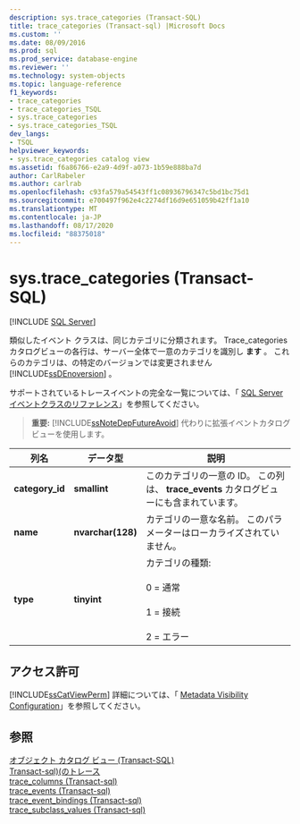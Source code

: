 ```yaml
---
description: sys.trace_categories (Transact-SQL)
title: trace_categories (Transact-sql) |Microsoft Docs
ms.custom: ''
ms.date: 08/09/2016
ms.prod: sql
ms.prod_service: database-engine
ms.reviewer: ''
ms.technology: system-objects
ms.topic: language-reference
f1_keywords:
- trace_categories
- trace_categories_TSQL
- sys.trace_categories
- sys.trace_categories_TSQL
dev_langs:
- TSQL
helpviewer_keywords:
- sys.trace_categories catalog view
ms.assetid: f6a86766-e2a9-4d9f-a073-1b59e888ba7d
author: CarlRabeler
ms.author: carlrab
ms.openlocfilehash: c93fa579a54543ff1c08936796347c5bd1bc75d1
ms.sourcegitcommit: e700497f962e4c2274df16d9e651059b42ff1a10
ms.translationtype: MT
ms.contentlocale: ja-JP
ms.lasthandoff: 08/17/2020
ms.locfileid: "88375018"
---
```

# <a name="systrace_categories-transact-sql"></a>sys.trace_categories (Transact-SQL)
[!INCLUDE [SQL Server](../../includes/applies-to-version/sqlserver.md)]

  類似したイベント クラスは、同じカテゴリに分類されます。 Trace_categories カタログビューの各行は、サーバー全体で一意のカテゴリを識別し **ます** 。 これらのカテゴリは、の特定のバージョンでは変更されません [!INCLUDE[ssDEnoversion](../../includes/ssdenoversion-md.md)] 。  
  
 サポートされているトレースイベントの完全な一覧については、「 [SQL Server イベントクラスのリファレンス](../../relational-databases/event-classes/sql-server-event-class-reference.md)」を参照してください。  
  
> **重要:** [!INCLUDE[ssNoteDepFutureAvoid](../../includes/ssnotedepfutureavoid-md.md)] 代わりに拡張イベントカタログビューを使用します。  
  
|列名|データ型|説明|  
|-----------------|---------------|-----------------|  
|**category_id**|**smallint**|このカテゴリの一意の ID。 この列は、 **trace_events** カタログビューにも含まれています。|  
|**name**|**nvarchar(128)**|カテゴリの一意な名前。 このパラメーターはローカライズされていません。|  
|**type**|**tinyint**|カテゴリの種類:<br /><br /> 0 = 通常<br /><br /> 1 = 接続<br /><br /> 2 = エラー|  
  
## <a name="permissions"></a>アクセス許可  
 [!INCLUDE[ssCatViewPerm](../../includes/sscatviewperm-md.md)] 詳細については、「 [Metadata Visibility Configuration](../../relational-databases/security/metadata-visibility-configuration.md)」を参照してください。  
  
## <a name="see-also"></a>参照  
 [オブジェクト カタログ ビュー &#40;Transact-SQL&#41;](../../relational-databases/system-catalog-views/object-catalog-views-transact-sql.md)   
 [Transact-sql&#41;&#40;のトレース ](../../relational-databases/system-catalog-views/sys-traces-transact-sql.md)   
 [trace_columns &#40;Transact-sql&#41;](../../relational-databases/system-catalog-views/sys-trace-columns-transact-sql.md)   
 [trace_events &#40;Transact-sql&#41;](../../relational-databases/system-catalog-views/sys-trace-events-transact-sql.md)   
 [trace_event_bindings &#40;Transact-sql&#41;](../../relational-databases/system-catalog-views/sys-trace-event-bindings-transact-sql.md)   
 [trace_subclass_values &#40;Transact-sql&#41;](../../relational-databases/system-catalog-views/sys-trace-subclass-values-transact-sql.md)  
  
  
